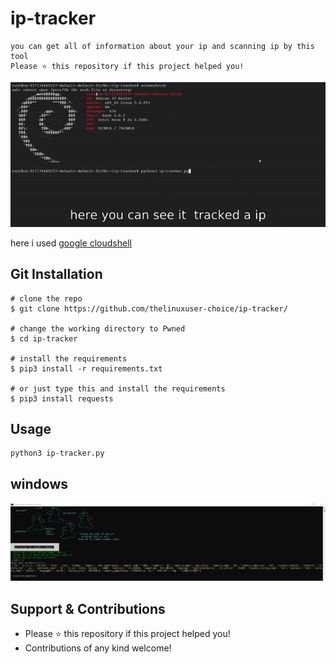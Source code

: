 # ip-tracker
```python3 ip tracker with lot of informations
you can get all of information about your ip and scanning ip by this tool
Please ⭐️ this repository if this project helped you!
```


![trial](/assets/iptracker.gif)

here  i used [google cloudshell](https://shell.cloud.google.com/) 

## Git Installation
```
# clone the repo
$ git clone https://github.com/thelinuxuser-choice/ip-tracker/

# change the working directory to Pwned
$ cd ip-tracker

# install the requirements 
$ pip3 install -r requirements.txt

# or just type this and install the requirements 
$ pip3 install requests
```

## Usage

```
python3 ip-tracker.py

```
## windows
<p align="center">
  <img src="/assets/windows.png">
</p>

## Support & Contributions
- Please ⭐️ this repository if this project helped you!
- Contributions of any kind welcome!
